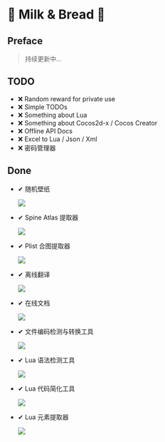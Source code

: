 # 🥛 Milk & Bread 🍞

## Preface

> 持续更新中...


## TODO

- ❌ Random reward for private use
- ❌ Simple TODOs
- ❌ Something about Lua
- ❌ Something about Cocos2d-x / Cocos Creator
- ❌ Offline API Docs
- ❌ Excel to Lua / Json / Xml 
- ❌ 密码管理器

## Done

- ✔ 随机壁纸
  
    ![](screenshot/RandomUnsplashWallpaper.png)
  
- ✔ Spine Atlas 提取器
  
    ![](screenshot/SpineAtlasExtractor.png)
  
- ✔ Plist 合图提取器

    ![](screenshot/TextureUnpacker.png)

- ✔ 离线翻译
  
    ![](screenshot/OfflineTranslator.png)

- ✔ 在线文档

  ![](screenshot/API-Document.png)

- ✔ 文件编码检测与转换工具

  ![](screenshot/EncodingDetection.png)

- ✔ Lua 语法检测工具

  ![](screenshot/LuaGrammarChecker.png)

- ✔ Lua 代码简化工具

  ![](screenshot/LuaMinifier.png)

- ✔ Lua 元素提取器

  ![](screenshot/LuaElementExtractor.png)
